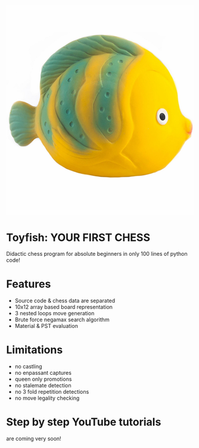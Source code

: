 ![IMAGE ALT TEXT HERE](https://raw.githubusercontent.com/maksimKorzh/toyfish/main/toyfish.jpg)

# Toyfish: YOUR FIRST CHESS
Didactic chess program for absolute beginners in only 100 lines of python code!

# Features
 - Source code & chess data are separated
 - 10x12 array based board representation
 - 3 nested loops move generation
 - Brute force negamax search algorithm
 - Material & PST evaluation
 
 # Limitations
 - no castling
 - no enpassant captures
 - queen only promotions
 - no stalemate detection
 - no 3 fold repetition detections
 - no move legality checking
 
 # Step by step YouTube tutorials
 are coming very soon!
